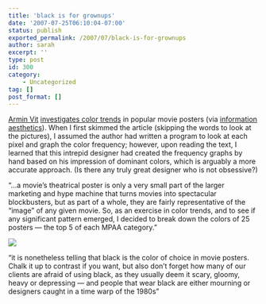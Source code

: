 ```yaml
---
title: 'black is for grownups'
date: '2007-07-25T06:10:04-07:00'
status: publish
exported_permalink: /2007/07/black-is-for-grownups
author: sarah
excerpt: ''
type: post
id: 300
category:
    - Uncategorized
tag: []
post_format: []
---
```

[Armin Vit](http://www.underconsideration.com/design/a/) [investigates color trends](http://www.underconsideration.com/speakup/archives/003641.html) in popular movie posters (via [information aesthetics](http://infosthetics.com/archives/2007/07/movie_poster_color_usage.html)). When I first skimmed the article (skipping the words to look at the pictures), I assumed the author had written a program to look at each pixel and graph the color frequency; however, upon reading the text, I learned that this intrepid designer had created the frequency graphs by hand based on his impression of dominant colors, which is arguably a more accurate approach. (Is there any truly great designer who is not obsessive?)

“…a movie’s theatrical poster is only a very small part of the larger marketing and hype machine that turns movies into spectacular blockbusters, but as part of a whole, they are fairly representative of the “image” of any given movie. So, as an exercise in color trends, and to see if any significant pattern emerged, I decided to break down the colors of 25 posters — the top 5 of each MPAA category.”

[![](http://www.underconsideration.com/speakup/archives/movs_color_spectrum.jpg)](http://www.underconsideration.com/speakup/archives/003641.html)

“it is nonetheless telling that black is the color of choice in movie posters. Chalk it up to contrast if you want, but also don’t forget how many of our clients are afraid of using black, as they usually deem it scary, gloomy, heavy or depressing — and people that wear black are either mourning or designers caught in a time warp of the 1980s”